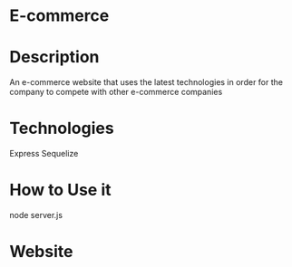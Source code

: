 # E-commerce

# Description 
An e-commerce website that uses the latest technologies in order for the company to compete with other e-commerce companies

# Technologies

Express
Sequelize

# How to Use it
node server.js

# Website
